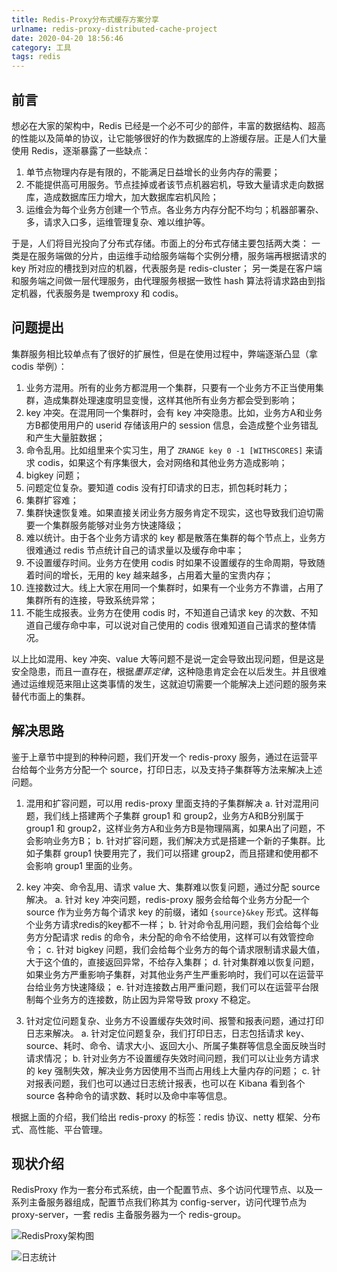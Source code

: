 ```yaml
---
title: Redis-Proxy分布式缓存方案分享
urlname: redis-proxy-distributed-cache-project
date: 2020-04-20 18:56:46
category: 工具
tags: redis
---
```


## 前言

想必在大家的架构中，Redis 已经是一个必不可少的部件，丰富的数据结构、超高的性能以及简单的协议，让它能够很好的作为数据库的上游缓存层。正是人们大量使用 Redis，逐渐暴露了一些缺点：
1. 单节点物理内存是有限的，不能满足日益增长的业务内存的需要；
2. 不能提供高可用服务。节点挂掉或者该节点机器宕机，导致大量请求走向数据库，造成数据库压力增大，加大数据库宕机风险；
3. 运维会为每个业务方创建一个节点。各业务方内存分配不均匀；机器部署杂、多，请求入口多，运维管理复杂、难以维护等。

<!-- more -->

于是，人们将目光投向了分布式存储。市面上的分布式存储主要包括两大类：
一类是在服务端做的分片，由运维手动给服务端每个实例分槽，服务端再根据请求的 key 所对应的槽找到对应的机器，代表服务是 redis-cluster；
另一类是在客户端和服务端之间做一层代理服务，由代理服务根据一致性 hash 算法将请求路由到指定机器，代表服务是 twemproxy 和 codis。

## 问题提出

集群服务相比较单点有了很好的扩展性，但是在使用过程中，弊端逐渐凸显（拿 codis 举例）：

1. 业务方混用。所有的业务方都混用一个集群，只要有一个业务方不正当使用集群，造成集群处理速度明显变慢，这样其他所有业务方都会受到影响；
2. key 冲突。在混用同一个集群时，会有 key 冲突隐患。比如，业务方A和业务方B都使用用户的 userid 存储该用户的 session 信息，会造成整个业务错乱和产生大量脏数据；
3. 命令乱用。比如组里来个实习生，用了 `ZRANGE key 0 -1 [WITHSCORES]` 来请求 codis，如果这个有序集很大，会对网络和其他业务方造成影响；
4. bigkey 问题；
5. 问题定位复杂。要知道 codis 没有打印请求的日志，抓包耗时耗力；
6. 集群扩容难；
7. 集群快速恢复难。如果直接关闭业务方服务肯定不现实，这也导致我们迫切需要一个集群服务能够对业务方快速降级；
8. 难以统计。由于各个业务方请求的 key 都是散落在集群的每个节点上，业务方很难通过 redis 节点统计自己的请求量以及缓存命中率；
9. 不设置缓存时间。业务方在使用 codis 时如果不设置缓存的生命周期，导致随着时间的增长，无用的 key 越来越多，占用着大量的宝贵内存；
10. 连接数过大。线上大家在用同一个集群时，如果有一个业务方不靠谱，占用了集群所有的连接，导致系统异常；
11. 不能生成报表。业务方在使用 codis 时，不知道自己请求 key 的次数、不知道自己缓存命中率，可以说对自己使用的 codis 很难知道自己请求的整体情况。

以上比如混用、key 冲突、value 大等问题不是说一定会导致出现问题，但是这是安全隐患，而且一直存在，根据*墨菲定律*，这种隐患肯定会在以后发生。并且很难通过运维规范来阻止这类事情的发生，这就迫切需要一个能解决上述问题的服务来替代市面上的集群。

## 解决思路

鉴于上章节中提到的种种问题，我们开发一个 redis-proxy 服务，通过在运营平台给每个业务方分配一个 source，打印日志，以及支持子集群等方法来解决上述问题。

1. 混用和扩容问题，可以用 redis-proxy 里面支持的子集群解决
a. 针对混用问题，我们线上搭建两个子集群 group1 和 group2，业务方A和B分别属于 group1 和 group2，这样业务方A和业务方B是物理隔离，如果A出了问题，不会影响业务方B；
b. 针对扩容问题，我们解决方式是搭建一个新的子集群。比如子集群 group1 快要用完了，我们可以搭建 group2，而且搭建和使用都不会影响 group1 里面的业务。

2. key 冲突、命令乱用、请求 value 大、集群难以恢复问题，通过分配 source 解决。
a. 针对 key 冲突问题，redis-proxy 服务会给每个业务方分配一个 source 作为业务方每个请求 key 的前缀，诸如 `{source}&key` 形式。这样每个业务方请求redis的key都不一样；
b. 针对命令乱用问题，我们会给每个业务方分配请求 redis 的命令，未分配的命令不给使用，这样可以有效管控命令；
c. 针对 bigkey 问题，我们会给每个业务方的每个请求限制请求最大值，大于这个值的，直接返回异常，不给存入集群；
d. 针对集群难以恢复问题，如果业务方严重影响子集群，对其他业务产生严重影响时，我们可以在运营平台给业务方快速降级；
e. 针对连接数占用严重问题，我们可以在运营平台限制每个业务方的连接数，防止因为异常导致 proxy 不稳定。

3. 针对定位问题复杂、业务方不设置缓存失效时间、报警和报表问题，通过打印日志来解决。
a. 针对定位问题复杂，我们打印日志，日志包括请求 key、source、耗时、命令、请求大小、返回大小、所属子集群等信息全面反映当时请求情况；
b. 针对业务方不设置缓存失效时间问题，我们可以让业务方请求的 key 强制失效，解决业务方因使用不当而占用线上大量内存的问题；
c. 针对报表问题，我们也可以通过日志统计报表，也可以在 Kibana 看到各个 source 各种命令的请求数、耗时以及命中率等信息。

根据上面的介绍，我们给出 redis-proxy 的标签：redis 协议、netty 框架、分布式、高性能、平台管理。

## 现状介绍

RedisProxy 作为一套分布式系统，由一个配置节点、多个访问代理节点、以及一系列主备服务器组成，配置节点我们称其为 config-server，访问代理节点为 proxy-server，一套 redis 主备服务器为一个 redis-group。

![RedisProxy架构图](/images/RedisProxy-structure.png)

![日志统计](/images/RedisProxy-stat.jpg)